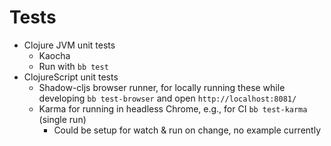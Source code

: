 # Tests

- Clojure JVM unit tests
  - Kaocha
  - Run with `bb test`
- ClojureScript unit tests
  - Shadow-cljs browser runner, for locally running these while developing
    `bb test-browser` and open `http://localhost:8081/`
  - Karma for running in headless Chrome, e.g., for CI
    `bb test-karma` (single run)
    - Could be setup for watch & run on change, no example currently
